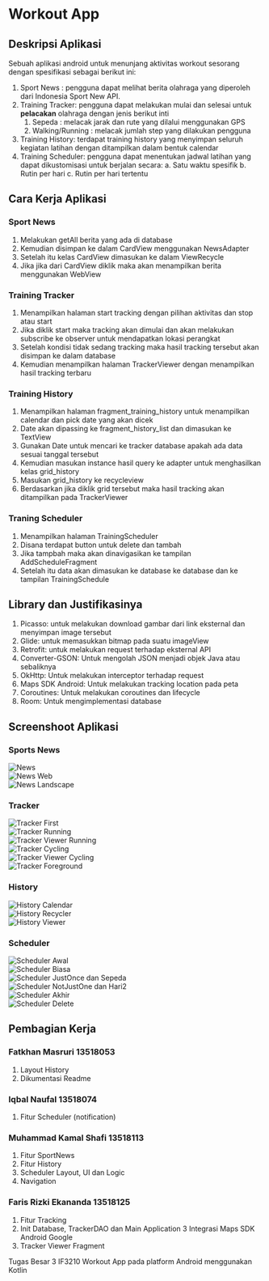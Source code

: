 # Workout App

## Deskripsi Aplikasi

Sebuah aplikasi android untuk menunjang aktivitas workout sesorang dengan spesifikasi sebagai berikut ini:
1. Sport News : pengguna dapat melihat berita olahraga yang diperoleh dari Indonesia Sport New API.
2. Training Tracker: pengguna dapat melakukan mulai dan selesai untuk **pelacakan** olahraga dengan jenis berikut inti
    1. Sepeda : melacak jarak dan rute yang dilalui menggunakan GPS
    2. Walking/Running : melacak jumlah step yang dilakukan pengguna
3. Training History: terdapat training history yang menyimpan seluruh kegiatan latihan dengan ditampilkan dalam bentuk calendar
4. Training Scheduler: pengguna dapat menentukan jadwal latihan yang dapat dikustomisasi untuk berjalan secara:
    a. Satu waktu spesifik
    b. Rutin per hari
    c. Rutin per hari tertentu

## Cara Kerja Aplikasi
### Sport News
1. Melakukan getAll berita yang ada di database
2. Kemudian disimpan ke dalam CardView menggunakan NewsAdapter
3. Setelah itu kelas CardView dimasukan ke dalam ViewRecycle
4. Jika jika dari CardView diklik maka akan menampilkan berita menggunakan WebView
### Training Tracker
1. Menampilkan halaman start tracking dengan pilihan aktivitas dan stop atau start
2. Jika diklik start maka tracking akan dimulai dan akan melakukan subscribe ke observer untuk mendapatkan lokasi perangkat
3. Setelah kondisi tidak sedang tracking maka hasil tracking tersebut akan disimpan ke dalam database
4. Kemudian menampilkan halaman TrackerViewer dengan menampilkan hasil tracking terbaru
### Training History
1. Menampilkan halaman fragment_training_history untuk menampilkan calendar dan pick date yang akan dicek
2. Date akan dipassing ke fragment_history_list dan dimasukan ke TextView
3. Gunakan Date untuk mencari ke tracker database apakah ada data sesuai tanggal tersebut
4. Kemudian masukan instance hasil query ke adapter untuk menghasilkan kelas grid_history
5. Masukan grid_history ke recycleview
6. Berdasarkan jika diklik grid tersebut maka hasil tracking akan ditampilkan pada TrackerViewer 
### Traning Scheduler
1. Menampilkan halaman TrainingScheduler
2. Disana terdapat button untuk delete dan tambah
3. Jika tampbah maka akan dinavigasikan ke tampilan AddScheduleFragment
4. Setelah itu data akan dimasukan ke database ke database dan ke tampilan TrainingSchedule

## Library dan Justifikasinya
1. Picasso: untuk melakukan download gambar dari link eksternal dan menyimpan image tersebut
2. Glide: untuk memasukkan bitmap pada suatu imageView
3. Retrofit: untuk melakukan request terhadap eksternal API
4. Converter-GSON: Untuk mengolah JSON menjadi objek Java atau sebaliknya
5. OkHttp: Untuk melakukan interceptor terhadap request
6. Maps SDK Android: Untuk melakukan tracking location pada peta
7. Coroutines: Untuk melakukan coroutines dan lifecycle
8. Room: Untuk mengimplementasi database

## Screenshoot Aplikasi
### Sports News
![News](assets/news.png)  
![News Web](assets/newsweb.png)  
![News Landscape](assets/newslandscape.png)  

### Tracker
![Tracker First](assets/trackerfirst.png)  
![Tracker Running](assets/trackerrunning.png)  
![Tracker Viewer Running](assets/trackerviewerrunning.png)  
![Tracker Cycling](assets/trackercycling.png)  
![Tracker Viewer Cycling](assets/trackerviewercycling.png)  
![Tracker Foreground](assets/trackerforeground.png)  

### History
![History Calendar](assets/historycalendar.png)  
![History Recycler](assets/historyrecycler.png)  
![History Viewer](assets/historyviewer.png)  

### Scheduler
![Scheduler Awal](assets/schedulerawal.png)  
![Scheduler Biasa](assets/schedulerbiasa.png)  
![Scheduler JustOnce dan Sepeda](assets/schedulersepedajustonce.png)  
![Scheduler NotJustOne dan Hari2](assets/schedulernotjustonce.png)  
![Scheduler Akhir](assets/schedulerakhir.png)  
![Scheduler Delete](assets/schedulerdelete.png)  

## Pembagian Kerja
### Fatkhan Masruri 13518053
1. Layout History
2. Dikumentasi Readme
### Iqbal Naufal 13518074
1. Fitur Scheduler (notification)
### Muhammad Kamal Shafi 13518113
1. Fitur SportNews
2. Fitur History
3. Scheduler Layout, UI dan Logic
4. Navigation
### Faris Rizki Ekananda 13518125
1. Fitur Tracking
2. Init Database, TrackerDAO dan Main Application
3  Integrasi Maps SDK Android Google
4. Tracker Viewer Fragment

Tugas Besar 3 IF3210 Workout App pada platform Android menggunakan Kotlin